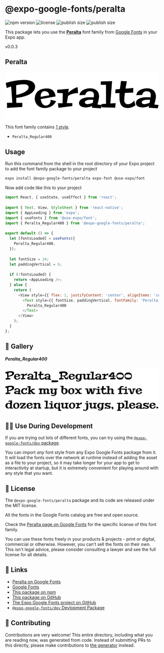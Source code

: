 # @expo-google-fonts/peralta

![npm version](https://flat.badgen.net/npm/v/@expo-google-fonts/peralta)
![license](https://flat.badgen.net/github/license/expo/google-fonts)
![publish size](https://flat.badgen.net/packagephobia/install/@expo-google-fonts/peralta)
![publish size](https://flat.badgen.net/packagephobia/publish/@expo-google-fonts/peralta)

This package lets you use the [**Peralta**](https://fonts.google.com/specimen/Peralta) font family from [Google Fonts](https://fonts.google.com/) in your Expo app.

v0.0.3

## Peralta

![Peralta](./font-family.png)

This font family contains [1 style](#-gallery).

- `Peralta_Regular400`

## Usage

Run this command from the shell in the root directory of your Expo project to add the font family package to your project
```sh
expo install @expo-google-fonts/peralta expo-font @use-expo/font
```

Now add code like this to your project
```js
import React, { useState, useEffect } from 'react';

import { Text, View, StyleSheet } from 'react-native';
import { AppLoading } from 'expo';
import { useFonts } from '@use-expo/font';
import { Peralta_Regular400 } from '@expo-google-fonts/peralta';

export default () => {
  let [fontsLoaded] = useFonts({
    Peralta_Regular400,
  });

  let fontSize = 24;
  let paddingVertical = 6;

  if (!fontsLoaded) {
    return <AppLoading />;
  } else {
    return (
      <View style={{ flex: 1, justifyContent: 'center', alignItems: 'center' }}>
        <Text style={{ fontSize, paddingVertical, fontFamily: 'Peralta_Regular400' }}>
          Peralta_Regular400
        </Text>
      </View>
    );
  }
};

```

## 🔡 Gallery

##### Peralta_Regular400
![Peralta_Regular400](./28a0d3b695c9ecde1fe0ab5e4dceac96b21749fe6a3df062847e363b47af3360.ttf.png)


## 👩‍💻 Use During Development

If you are trying out lots of different fonts, you can try using the [`@expo-google-fonts/dev` package](https://github.com/expo/google-fonts/tree/master/font-packages/dev#readme).

You can import *any* font style from any Expo Google Fonts package from it. It will load the fonts
over the network at runtime instead of adding the asset as a file to your project, so it may take longer
for your app to get to interactivity at startup, but it is extremely convenient
for playing around with any style that you want.

## 📖 License

The `@expo-google-fonts/peralta` package and its code are released under the MIT license.

All the fonts in the Google Fonts catalog are free and open source.

Check the [Peralta page on Google Fonts](https://fonts.google.com/specimen/Peralta) for the specific license of this font family.

You can use these fonts freely in your products & projects - print or digital, commercial or otherwise. However, you can't sell the fonts on their own. This isn't legal advice, please consider consulting a lawyer and see the full license for all details.

## 🔗 Links

- [Peralta on Google Fonts](https://fonts.google.com/specimen/Peralta)
- [Google Fonts](https://fonts.google.com/)
- [This package on npm](https://www.npmjs.com/package/@expo-google-fonts/peralta)
- [This package on GitHub](https://github.com/expo/google-fonts/tree/master/font-packages/peralta)
- [The Expo Google Fonts project on GitHub](https://github.com/expo/google-fonts)
- [`@expo-google-fonts/dev` Devlopment Package](https://github.com/expo/google-fonts/tree/master/font-packages/dev)


## 🤝 Contributing

Contributions are very welcome! This entire directory, including what you are reading now, was generated from code. Instead of submitting PRs to this directly, please make contributions to [the generator](https://github.com/expo/google-fonts/tree/master/packages/generator) instead.
